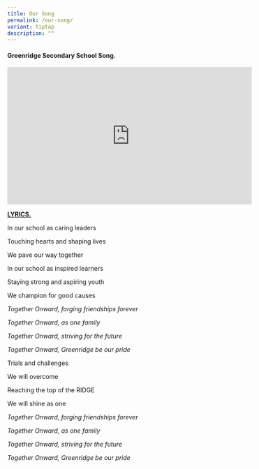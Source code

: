 ```yaml
---
title: Our Song
permalink: /our-song/
variant: tiptap
description: ""
---
```

<h4>Greenridge Secondary School Song.</h4>
<div class="iframe-wrapper">
<iframe height="315" width="560" allowfullscreen="true" frameborder="0" src="https://www.youtube.com/embed/Q2Dz2Yi6wxc?si=j_wlAByEOTNhx9mB"></iframe>
</div>
<p><strong><u>LYRICS.</u></strong>
</p>
<p>In our school as caring leaders</p>
<p>Touching hearts and shaping lives</p>
<p>We pave our way together</p>
<p>In our school as inspired learners</p>
<p>Staying strong and aspiring youth</p>
<p>We champion for good causes</p>
<p><em>Together Onward, forging friendships forever</em>
</p>
<p><em>Together Onward, as one family</em>
</p>
<p><em>Together Onward, striving for the future</em>
</p>
<p><em>Together Onward, Greenridge be our pride</em>
</p>
<p>Trials and challenges</p>
<p>We will overcome</p>
<p>Reaching the top of the RIDGE</p>
<p>We will shine as one</p>
<p><em>Together Onward, forging friendships forever</em>
</p>
<p><em>Together Onward, as one family</em>
</p>
<p><em>Together Onward, striving for the future</em>
</p>
<p><em>Together Onward, Greenridge be our pride</em>
</p>
<p></p>
<p></p>
<p></p>
<p></p>
<p></p>
<p></p>
<p></p>